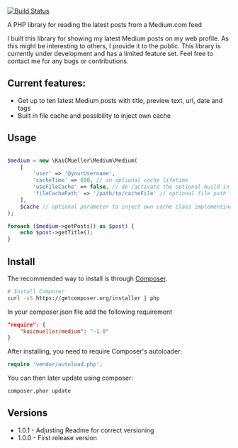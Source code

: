 [![Build Status](https://travis-ci.org/KaiCMueller/medium.svg?branch=master)](https://travis-ci.org/KaiCMueller/medium)

A PHP library for reading the latest posts from a Medium.com feed

I built this library for showing my latest Medium posts on my web profile. As this might be interesting to others, I provide it to the public. This library is currently under development and has a limited feature set. Feel free to contact me for any bugs or contributions.

## Current features: 

* Get up to ten latest Medium posts with title, preview text, url, date and tags
* Built in file cache and possibility to inject own cache

## Usage

```php

$medium = new \KaiCMueller\Medium\Medium(
    [
        'user' => '@yourUsername',
        'cacheTime' => 600, // an optional cache lifetime
        'useFileCache' => false, // de-/activate the optional build in file cache
        'fileCachePath' => '/path/to/cacheFile' // optional file path for internal file cache
    ],
    $cache // optional parameter to inject own cache class implementing \KaiCMueller\Medium\Cache\CacheInterface
);

foreach ($medium->getPosts() as $post) {
    echo $post->getTitle();
}

```

## Install

The recommended way to install is through
[Composer](http://getcomposer.org).

```bash
# Install Composer
curl -sS https://getcomposer.org/installer | php
```

In your composer.json file add the following requirement

```json
"require": {
    "kaicmueller/medium": "~1.0"
}
```

After installing, you need to require Composer's autoloader:

```php
require 'vendor/autoload.php';
```

You can then later update using composer:

 ```bash
composer.phar update
 ```
 
 
## Versions

* 1.0.1 - Adjusting Readme for correct versioning
* 1.0.0 - First release version
